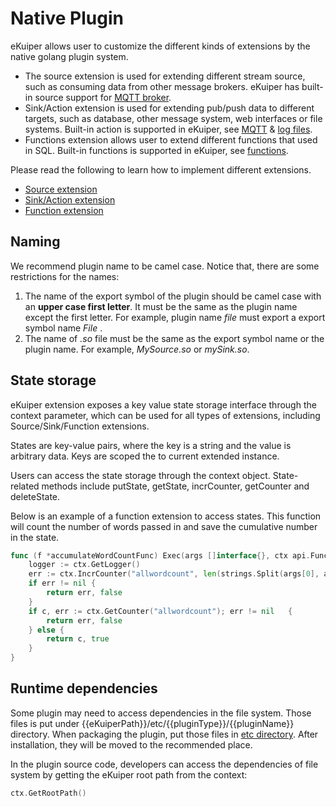 # Native Plugin

eKuiper allows user to customize the different kinds of extensions by the native golang plugin system. 

- The source extension is used for extending different stream source, such as consuming data from other message brokers. eKuiper has built-in source support for [MQTT broker](../../rules/sources/mqtt.md).
- Sink/Action extension is used for extending pub/push data to different targets, such as database, other message system, web interfaces or file systems. Built-in action is supported in eKuiper, see [MQTT](../../rules/sinks/mqtt.md) & [log files](../../rules/sinks/log.md).
- Functions extension allows user to extend different functions that used in SQL. Built-in functions is supported in eKuiper, see [functions](../../sqls/built-in_functions.md).

Please read the following to learn how to implement different extensions.

- [Source extension](develop/source.md)
- [Sink/Action extension](develop/sink.md)
- [Function extension](develop/function.md)

## Naming

We recommend plugin name to be camel case. Notice that, there are some restrictions for the names:

1. The name of the export symbol of the plugin should be camel case with an **upper case first letter**. It must be the same as the plugin name except the first letter. For example, plugin name _file_ must export a export symbol name _File_ .
2. The name of _.so_ file must be the same as the export symbol name or the plugin name. For example, _MySource.so_ or _mySink.so_.

## State storage

eKuiper extension exposes a key value state storage interface through the context parameter, which can be used for all types of extensions, including Source/Sink/Function extensions.

States are key-value pairs, where the key is a string and the value is arbitrary data. Keys are scoped the to current extended instance.

Users can access the state storage through the context object. State-related methods include putState, getState, incrCounter, getCounter and deleteState.

Below is an example of a function extension to access states. This function will count the number of words passed in and save the cumulative number in the state.

```go
func (f *accumulateWordCountFunc) Exec(args []interface{}, ctx api.FunctionContext) (interface{}, bool) {
    logger := ctx.GetLogger()    
	err := ctx.IncrCounter("allwordcount", len(strings.Split(args[0], args[1])))
	if err != nil {
		return err, false
	}
	if c, err := ctx.GetCounter("allwordcount"); err != nil   {
		return err, false
	} else {
		return c, true
	}
}
```

## Runtime dependencies

Some plugin may need to access dependencies in the file system. Those files is put under {{eKuiperPath}}/etc/{{pluginType}}/{{pluginName}} directory. When packaging the plugin, put those files in [etc directory](../../operation/restapi/plugins.md#plugin-file-format). After installation, they will be moved to the recommended place.

In the plugin source code, developers can access the dependencies of file system by getting the eKuiper root path from the context:

```go
ctx.GetRootPath()
```